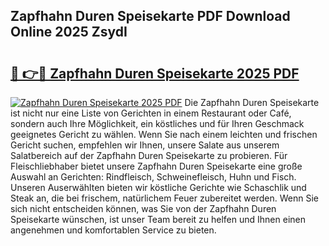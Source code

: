 ## Zapfhahn Duren Speisekarte PDF Download Online 2025 ZsydI

# <h2><a href="http://gc8adm.nevu.top/?p=Zapfhahn+Duren+Speisekarte">🔗 👉🔴 Zapfhahn Duren Speisekarte 2025 PDF</a></h2>

[![Zapfhahn Duren Speisekarte 2025 PDF](https://i.imgur.com/dBaPXMq.png)](http://gc8adm.nevu.top/?p=Zapfhahn+Duren+Speisekarte)
Die Zapfhahn Duren Speisekarte ist nicht nur eine Liste von Gerichten in einem Restaurant oder Café, sondern auch Ihre Möglichkeit, ein köstliches und für Ihren Geschmack geeignetes Gericht zu wählen. Wenn Sie nach einem leichten und frischen Gericht suchen, empfehlen wir Ihnen, unsere Salate aus unserem Salatbereich auf der Zapfhahn Duren Speisekarte zu probieren. Für Fleischliebhaber bietet unsere Zapfhahn Duren Speisekarte eine große Auswahl an Gerichten: Rindfleisch, Schweinefleisch, Huhn und Fisch. Unseren Auserwählten bieten wir köstliche Gerichte wie Schaschlik und Steak an, die bei frischem, natürlichem Feuer zubereitet werden. Wenn Sie sich nicht entscheiden können, was Sie von der Zapfhahn Duren Speisekarte wünschen, ist unser Team bereit zu helfen und Ihnen einen angenehmen und komfortablen Service zu bieten.
